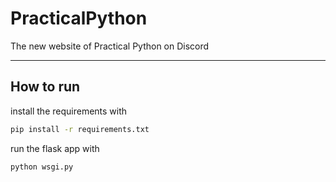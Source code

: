 # PracticalPython
The new website of Practical Python on Discord

---
## How to run
install the requirements with 
```bash
pip install -r requirements.txt
```

run the flask app with 
```bash
python wsgi.py
```